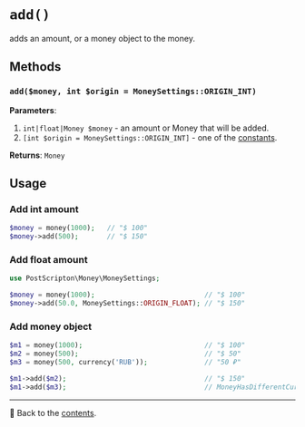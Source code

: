 # `add()`

adds an amount, or a money object to the money.

## Methods

### `add($money, int $origin = MoneySettings::ORIGIN_INT)`
**Parameters**:
1. `int|float|Money $money` - an amount or Money that will be added.
2. `[int $origin = MoneySettings::ORIGIN_INT]` - one of the [constants](/docs/02_Settings/origin.md#constants).

**Returns**: `Money`

## Usage

### Add int amount

```php
$money = money(1000);   // "$ 100"
$money->add(500);       // "$ 150"
```

### Add float amount

```php
use PostScripton\Money\MoneySettings;

$money = money(1000);                           // "$ 100"
$money->add(50.0, MoneySettings::ORIGIN_FLOAT); // "$ 150"
```

### Add money object

```php
$m1 = money(1000);                              // "$ 100"
$m2 = money(500);                               // "$ 50"
$m3 = money(500, currency('RUB'));              // "50 ₽"

$m1->add($m2);                                  // "$ 150"
$m1->add($m3);                                  // MoneyHasDifferentCurrenciesException
```

---

📌 Back to the [contents](/README.md#table-of-contents).